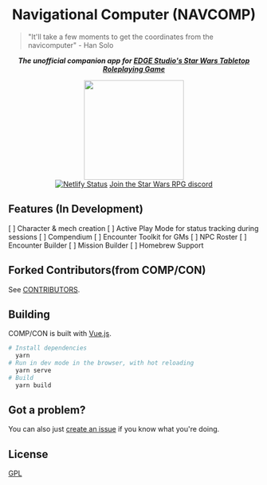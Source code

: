 <h1 align="center">Navigational Computer (NAVCOMP)</h1>
 
<blockquote>"It'll take a few moments to get the coordinates from the navicomputer" - Han Solo</blockquote>
<p align="center"><b><i>The unofficial companion app for <a href="https://edge-studio.net/categories-games/starwarsrpg/">EDGE Studio's Star Wars Tabletop Roleplaying Game</a></b></i></p>
<p align="center">
  <a href="#">
    <img width="200" src="https://www.netlify.com/img/global/badges/netlify-color-accent.svg"/>
  </a>
  <br>
  <a href="https://app.netlify.com/sites/compcon/deploys"><img alt="Netlify Status" src="https://api.netlify.com/api/v1/badges/8c8ba126-8074-4a99-98f9-9b0529107214/deploy-status"></a>
  <!-- <a href="http://commitizen.github.io/cz-cli/"><img src="https://img.shields.io/badge/commitizen-friendly-brightgreen.svg" alt="Commitizen friendly"></a> -->
  <a href="https://discord.gg/starwarsrpg">Join the Star Wars RPG discord</a>
</p>

## Features (In Development)

[ ] Character & mech creation
  [ ] Active Play Mode for status tracking during sessions
[ ] Compendium
[ ] Encounter Toolkit for GMs
  [ ] NPC Roster
  [ ] Encounter Builder
  [ ] Mission Builder
[ ] Homebrew Support

## Forked Contributors(from COMP/CON)

See [CONTRIBUTORS](CONTRIBUTORS.md).

## Building

COMP/CON is built with [Vue.js](https://vuejs.org/).

```sh
# Install dependencies
  yarn
# Run in dev mode in the browser, with hot reloading
  yarn serve
# Build
  yarn build
```

## Got a problem?

You can also just [create an issue](https://github.com/davidagnome/navcomp/issues/new) if you know what you're doing.

## License

[GPL](/LICENSE)

